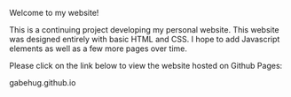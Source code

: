 Welcome to my website!

This is a continuing project developing my personal website. 
This website was designed entirely with basic HTML and CSS. I hope to add Javascript elements as well as a few more pages over time. 

Please click on the link below to view the website hosted on Github Pages:

gabehug.github.io



